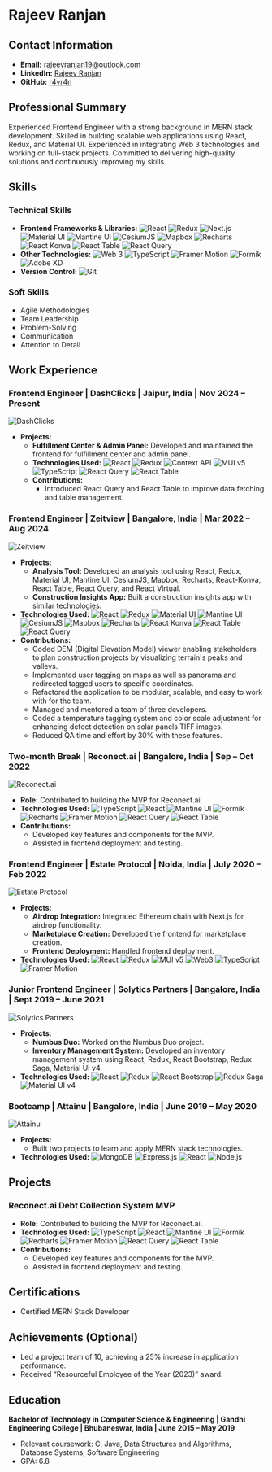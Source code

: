 # Rajeev Ranjan

## Contact Information
- **Email:** [rajeevranjan19@outlook.com](mailto:rajeevranjan19@outlook.com)
- **LinkedIn:** [Rajeev Ranjan](https://www.linkedin.com/in/r4vr4n)
- **GitHub:** [r4vr4n](https://github.com/r4vr4n)

## Professional Summary
Experienced Frontend Engineer with a strong background in MERN stack development. Skilled in building scalable web applications using React, Redux, and Material UI. Experienced in integrating Web 3 technologies and working on full-stack projects. Committed to delivering high-quality solutions and continuously improving my skills.

## Skills
### Technical Skills
- **Frontend Frameworks & Libraries:** ![React](https://img.shields.io/badge/React-20232A?style=for-the-badge&logo=react&logoColor=61DAFB) ![Redux](https://img.shields.io/badge/redux-764ABC?style=for-the-badge&logo=redux&logoColor=white) ![Next.js](https://img.shields.io/badge/Next.js-000000?style=for-the-badge&logo=nextdotjs&logoColor=white) ![Material UI](https://img.shields.io/badge/Material%20UI-0081CB?style=for-the-badge&logo=material-ui&logoColor=white) ![Mantine UI](https://img.shields.io/badge/Mantine-FF4F63?style=for-the-badge&logo=mantine&logoColor=white) ![CesiumJS](https://img.shields.io/badge/CesiumJS-DD0D3A?style=for-the-badge&logo=cesiumjs&logoColor=white) ![Mapbox](https://img.shields.io/badge/Mapbox-61705D?style=for-the-badge&logo=mapbox&logoColor=white) ![Recharts](https://img.shields.io/badge/Recharts-E83F6F?style=for-the-badge&logo=recharts&logoColor=white) ![React Konva](https://img.shields.io/badge/React%20Konva-0AC5AC?style=for-the-badge&logo=konvajs&logoColor=white) ![React Table](https://img.shields.io/badge/React%20Table-61DAFB?style=for-the-badge&logo=react-table&logoColor=white) ![React Query](https://img.shields.io/badge/React%20Query-FF4154?style=for-the-badge&logo=react-query&logoColor=white)
- **Other Technologies:** ![Web 3](https://img.shields.io/badge/Web3-3C3C3D?style=for-the-badge&logo=ethereum&logoColor=white) ![TypeScript](https://img.shields.io/badge/TypeScript-007ACC?style=for-the-badge&logo=typescript&logoColor=white) ![Framer Motion](https://img.shields.io/badge/Framer%20Motion-FF659A?style=for-the-badge&logo=framer-motion&logoColor=white) ![Formik](https://img.shields.io/badge/Formik-4CB5F9?style=for-the-badge&logo=formik&logoColor=white) ![Adobe XD](https://img.shields.io/badge/Adobe%20XD-FF61F6?style=for-the-badge&logo=adobexd&logoColor=white)
- **Version Control:** ![Git](https://img.shields.io/badge/Git-F05032?style=for-the-badge&logo=git&logoColor=white)

### Soft Skills
- Agile Methodologies
- Team Leadership
- Problem-Solving
- Communication
- Attention to Detail

## Work Experience

### Frontend Engineer | DashClicks | Jaipur, India | Nov 2024 – Present
![DashClicks](https://cdn.prod.website-files.com/645124fe74df4a84f5366bf7/6645703c2bdd77ddf6cb99c3_logo%20black.svg)
- **Projects:**
  - **Fulfillment Center & Admin Panel:** Developed and maintained the frontend for fulfillment center and admin panel.
  - **Technologies Used:** ![React](https://img.shields.io/badge/React-20232A?style=for-the-badge&logo=react&logoColor=61DAFB) ![Redux](https://img.shields.io/badge/redux-764ABC?style=for-the-badge&logo=redux&logoColor=white) ![Context API](https://img.shields.io/badge/Context%20API-FFD700?style=for-the-badge&logo=context-api&logoColor=black) ![MUI v5](https://img.shields.io/badge/Material%20UI-0081CB?style=for-the-badge&logo=material-ui&logoColor=white) ![TypeScript](https://img.shields.io/badge/TypeScript-007ACC?style=for-the-badge&logo=typescript&logoColor=white) ![React Query](https://img.shields.io/badge/React%20Query-FF4154?style=for-the-badge&logo=react-query&logoColor=white) ![React Table](https://img.shields.io/badge/React%20Table-61DAFB?style=for-the-badge&logo=react-table&logoColor=white)
  - **Contributions:**
    - Introduced React Query and React Table to improve data fetching and table management.

### Frontend Engineer | Zeitview | Bangalore, India | Mar 2022 – Aug 2024
![Zeitview](https://via.placeholder.com/150x30?text=Zeitview)  
- **Projects:**
  - **Analysis Tool:** Developed an analysis tool using React, Redux, Material UI, Mantine UI, CesiumJS, Mapbox, Recharts, React-Konva, React Table, React Query, and React Virtual.
  - **Construction Insights App:** Built a construction insights app with similar technologies.
- **Technologies Used:** ![React](https://img.shields.io/badge/React-20232A?style=for-the-badge&logo=react&logoColor=61DAFB) ![Redux](https://img.shields.io/badge/redux-764ABC?style=for-the-badge&logo=redux&logoColor=white) ![Material UI](https://img.shields.io/badge/Material%20UI-0081CB?style=for-the-badge&logo=material-ui&logoColor=white) ![Mantine UI](https://img.shields.io/badge/Mantine-FF4F63?style=for-the-badge&logo=mantine&logoColor=white) ![CesiumJS](https://img.shields.io/badge/CesiumJS-DD0D3A?style=for-the-badge&logo=cesiumjs&logoColor=white) ![Mapbox](https://img.shields.io/badge/Mapbox-61705D?style=for-the-badge&logo=mapbox&logoColor=white) ![Recharts](https://img.shields.io/badge/Recharts-E83F6F?style=for-the-badge&logo=recharts&logoColor=white) ![React Konva](https://img.shields.io/badge/React%20Konva-0AC5AC?style=for-the-badge&logo=konvajs&logoColor=white) ![React Table](https://img.shields.io/badge/React%20Table-61DAFB?style=for-the-badge&logo=react-table&logoColor=white) ![React Query](https://img.shields.io/badge/React%20Query-FF4154?style=for-the-badge&logo=react-query&logoColor=white)
- **Contributions:**
  - Coded DEM (Digital Elevation Model) viewer enabling stakeholders to plan construction projects by visualizing terrain's peaks and valleys.
  - Implemented user tagging on maps as well as panorama and redirected tagged users to specific coordinates.
  - Refactored the application to be modular, scalable, and easy to work with for the team.
  - Managed and mentored a team of three developers.
  - Coded a temperature tagging system and color scale adjustment for enhancing defect detection on solar panels TIFF images.
  - Reduced QA time and effort by 30% with these features.

### Two-month Break | Reconect.ai | Bangalore, India | Sep – Oct 2022
![Reconect.ai](https://via.placeholder.com/150x30?text=Reconect.ai)  
- **Role:** Contributed to building the MVP for Reconect.ai.
- **Technologies Used:** ![TypeScript](https://img.shields.io/badge/TypeScript-007ACC?style=for-the-badge&logo=typescript&logoColor=white) ![React](https://img.shields.io/badge/React-20232A?style=for-the-badge&logo=react&logoColor=61DAFB) ![Mantine UI](https://img.shields.io/badge/Mantine-FF4F63?style=for-the-badge&logo=mantine&logoColor=white) ![Formik](https://img.shields.io/badge/Formik-4CB5F9?style=for-the-badge&logo=formik&logoColor=white) ![Recharts](https://img.shields.io/badge/Recharts-E83F6F?style=for-the-badge&logo=recharts&logoColor=white) ![Framer Motion](https://img.shields.io/badge/Framer%20Motion-FF659A?style=for-the-badge&logo=framer-motion&logoColor=white) ![React Query](https://img.shields.io/badge/React%20Query-FF4154?style=for-the-badge&logo=react-query&logoColor=white) ![React Table](https://img.shields.io/badge/React%20Table-61DAFB?style=for-the-badge&logo=react-table&logoColor=white)
- **Contributions:**
  - Developed key features and components for the MVP.
  - Assisted in frontend deployment and testing.

### Frontend Engineer | Estate Protocol | Noida, India | July 2020 – Feb 2022
![Estate Protocol](https://via.placeholder.com/150x30?text=Estate%20Protocol)  
- **Projects:**
  - **Airdrop Integration:** Integrated Ethereum chain with Next.js for airdrop functionality.
  - **Marketplace Creation:** Developed the frontend for marketplace creation.
  - **Frontend Deployment:** Handled frontend deployment.
- **Technologies Used:** ![React](https://img.shields.io/badge/React-20232A?style=for-the-badge&logo=react&logoColor=61DAFB) ![Redux](https://img.shields.io/badge/redux-764ABC?style=for-the-badge&logo=redux&logoColor=white) ![MUI v5](https://img.shields.io/badge/Material%20UI-0081CB?style=for-the-badge&logo=material-ui&logoColor=white) ![Web3](https://img.shields.io/badge/Web3-3C3C3D?style=for-the-badge&logo=ethereum&logoColor=white) ![TypeScript](https://img.shields.io/badge/TypeScript-007ACC?style=for-the-badge&logo=typescript&logoColor=white) ![Framer Motion](https://img.shields.io/badge/Framer%20Motion-FF659A?style=for-the-badge&logo=framer-motion&logoColor=white)

### Junior Frontend Engineer | Solytics Partners | Bangalore, India | Sept 2019 – June 2021
![Solytics Partners](https://via.placeholder.com/150x30?text=Solytics%20Partners)  
- **Projects:**
  - **Numbus Duo:** Worked on the Numbus Duo project.
  - **Inventory Management System:** Developed an inventory management system using React, Redux, React Bootstrap, Redux Saga, Material UI v4.
- **Technologies Used:** ![React](https://img.shields.io/badge/React-20232A?style=for-the-badge&logo=react&logoColor=61DAFB) ![Redux](https://img.shields.io/badge/redux-764ABC?style=for-the-badge&logo=redux&logoColor=white) ![React Bootstrap](https://img.shields.io/badge/Bootstrap-563D7C?style=for-the-badge&logo=bootstrap&logoColor=white) ![Redux Saga](https://img.shields.io/badge/Redux%20Saga-DD1812?style=for-the-badge&logo=saga&logoColor=white) ![Material UI v4](https://img.shields.io/badge/Material%20UI-0081CB?style=for-the-badge&logo=material-ui&logoColor=white)

### Bootcamp | Attainu | Bangalore, India | June 2019 – May 2020
![Attainu](https://via.placeholder.com/150x30?text=Attainu)  
- **Projects:**
  - Built two projects to learn and apply MERN stack technologies.
- **Technologies Used:** ![MongoDB](https://img.shields.io/badge/MongoDB-47A248?style=for-the-badge&logo=mongodb&logoColor=white) ![Express.js](https://img.shields.io/badge/Express.js-000000?style=for-the-badge&logo=express&logoColor=white) ![React](https://img.shields.io/badge/React-20232A?style=for-the-badge&logo=react&logoColor=61DAFB) ![Node.js](https://img.shields.io/badge/Node.js-339933?style=for-the-badge&logo=nodedotjs&logoColor=white)

## Projects

### Reconect.ai Debt Collection System MVP  
- **Role:** Contributed to building the MVP for Reconect.ai.
- **Technologies Used:** ![TypeScript](https://img.shields.io/badge/TypeScript-007ACC?style=for-the-badge&logo=typescript&logoColor=white) ![React](https://img.shields.io/badge/React-20232A?style=for-the-badge&logo=react&logoColor=61DAFB) ![Mantine UI](https://img.shields.io/badge/Mantine-FF4F63?style=for-the-badge&logo=mantine&logoColor=white) ![Formik](https://img.shields.io/badge/Formik-4CB5F9?style=for-the-badge&logo=formik&logoColor=white) ![Recharts](https://img.shields.io/badge/Recharts-E83F6F?style=for-the-badge&logo=recharts&logoColor=white) ![Framer Motion](https://img.shields.io/badge/Framer%20Motion-FF659A?style=for-the-badge&logo=framer-motion&logoColor=white) ![React Query](https://img.shields.io/badge/React%20Query-FF4154?style=for-the-badge&logo=react-query&logoColor=white) ![React Table](https://img.shields.io/badge/React%20Table-61DAFB?style=for-the-badge&logo=react-table&logoColor=white)
- **Contributions:**
  - Developed key features and components for the MVP.
  - Assisted in frontend deployment and testing.

## Certifications  
- Certified MERN Stack Developer

## Achievements (Optional)
- Led a project team of 10, achieving a 25% increase in application performance.
- Received “Resourceful Employee of the Year (2023)” award.

## Education
**Bachelor of Technology in Computer Science & Engineering | Gandhi Engineering College | Bhubaneswar, India | June 2015 – May 2019**
- Relevant coursework: C, Java, Data Structures and Algorithms, Database Systems, Software Engineering
- GPA: 6.8
